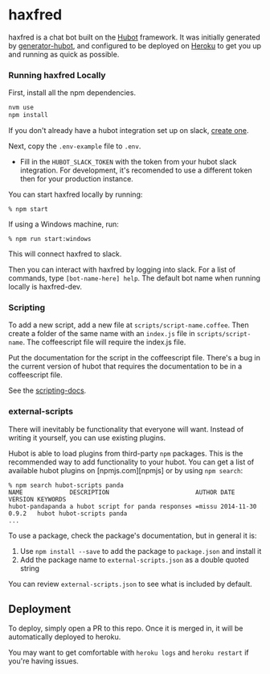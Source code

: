 # haxfred

haxfred is a chat bot built on the [Hubot][hubot] framework. It was
initially generated by [generator-hubot][generator-hubot], and configured to be
deployed on [Heroku][heroku] to get you up and running as quick as possible.

[heroku]: http://www.heroku.com
[hubot]: http://hubot.github.com
[generator-hubot]: https://github.com/github/generator-hubot

### Running haxfred Locally

First, install all the npm dependencies.

```sh
nvm use
npm install
```

If you don't already have a hubot integration set up on slack, [create one](https://slack.com/apps/A0F7XDU93-hubot).

Next, copy the `.env-example` file to `.env`. 

  * Fill in the `HUBOT_SLACK_TOKEN` with the token from your hubot slack integration. For development, it's recomended to use a different token then for your production instance.

You can start haxfred locally by running:

    % npm start

If using a Windows machine, run:

    % npm run start:windows

This will connect haxfred to slack.

Then you can interact with haxfred by logging into slack. For a list of commands, type `[bot-name-here] help`. The default bot name when running locally is haxfred-dev.

### Scripting

To add a new script, add a new file at `scripts/script-name.coffee`. Then create a folder of the same name with an `index.js` file in `scripts/script-name`. The coffeescript file will require the index.js file.

Put the documentation for the script in the coffeescript file. There's a bug in the current version of hubot that requires the documentation to be in a coffeescript file.

See the [scripting-docs](https://github.com/github/hubot/blob/master/docs/scripting.md).

### external-scripts

There will inevitably be functionality that everyone will want. Instead of
writing it yourself, you can use existing plugins.

Hubot is able to load plugins from third-party `npm` packages. This is the
recommended way to add functionality to your hubot. You can get a list of
available hubot plugins on [npmjs.com][npmjs] or by using `npm search`:

    % npm search hubot-scripts panda
    NAME             DESCRIPTION                        AUTHOR DATE       VERSION KEYWORDS
    hubot-pandapanda a hubot script for panda responses =missu 2014-11-30 0.9.2   hubot hubot-scripts panda
    ...


To use a package, check the package's documentation, but in general it is:

1. Use `npm install --save` to add the package to `package.json` and install it
2. Add the package name to `external-scripts.json` as a double quoted string

You can review `external-scripts.json` to see what is included by default.

## Deployment

To deploy, simply open a PR to this repo. Once it is merged in, it will be automatically deployed to heroku.

You may want to get comfortable with `heroku logs` and `heroku restart` if
you're having issues.
